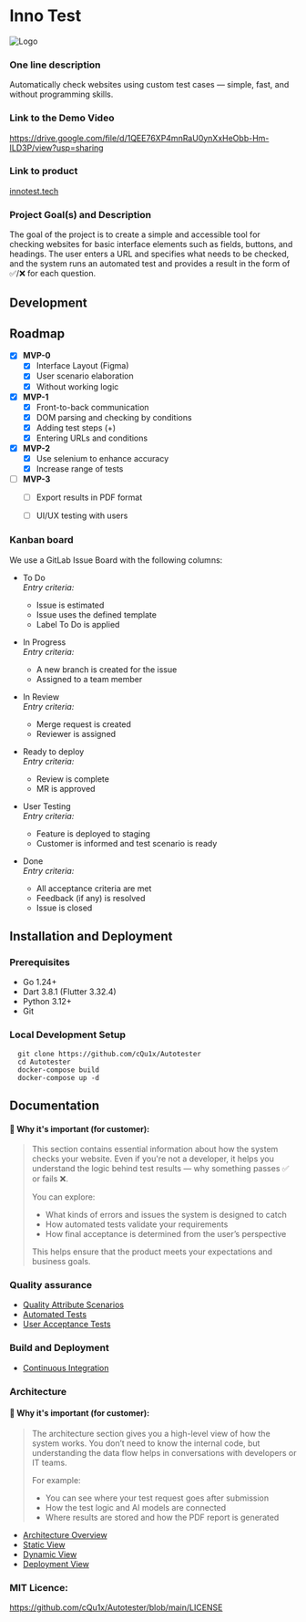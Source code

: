 # Inno Test
![Logo](./Assests/logo.jpg)

### One line description
Automatically check websites using custom test cases — simple, fast, and without programming skills.

### Link to the Demo Video
https://drive.google.com/file/d/1QEE76XP4mnRaU0ynXxHeObb-Hm-ILD3P/view?usp=sharing

### Link to product
[innotest.tech](https://innotest.tech/)

### Project Goal(s) and Description
The goal of the project is to create a simple and accessible tool for checking websites for basic interface elements such as fields, buttons, and headings. The user enters a URL and specifies what needs to be checked, and the system runs an automated test and provides a result in the form of ✅/❌ for each question.

## Development

## Roadmap

- [x] **MVP-0**
  - [x] Interface Layout (Figma)  
  - [x] User scenario elaboration  
  - [x] Without working logic  

- [x] **MVP-1**
  - [x] Front-to-back communication  
  - [x] DOM parsing and checking by conditions  
  - [x] Adding test steps (+)  
  - [x] Entering URLs and conditions  

- [x] **MVP-2**
  - [x] Use selenium to enhance accuracy  
  - [x] Increase range of tests

- [ ] **MVP-3**
  - [ ] Export results in PDF format  
  - [ ] UI/UX testing with users


### Kanban board

We use a GitLab Issue Board with the following columns:

- To Do  
  _Entry criteria:_
    - Issue is estimated
    - Issue uses the defined template
    - Label To Do is applied

- In Progress  
  _Entry criteria:_
    - A new branch is created for the issue
    - Assigned to a team member

- In Review  
  _Entry criteria:_
    - Merge request is created
    - Reviewer is assigned

- Ready to deploy  
  _Entry criteria:_
    - Review is complete
    - MR is approved

- User Testing  
  _Entry criteria:_
    - Feature is deployed to staging
    - Customer is informed and test scenario is ready

- Done  
  _Entry criteria:_
    - All acceptance criteria are met
    - Feedback (if any) is resolved
    - Issue is closed

## Installation and Deployment

### Prerequisites
 - Go 1.24+
 - Dart 3.8.1 (Flutter 3.32.4)
 - Python 3.12+
 - Git

### Local Development Setup

  ``` 
    git clone https://github.com/cQu1x/Autotester
    cd Autotester
    docker-compose build
    docker-compose up -d
 ```
 
## Documentation

#### 🧠 **Why it's important (for customer):**  
> This section contains essential information about how the system checks your website. Even if you're not a developer, it helps you understand the logic behind test results — why something passes ✅ or fails ❌.  
> 
> You can explore:
> - What kinds of errors and issues the system is designed to catch
> - How automated tests validate your requirements
> - How final acceptance is determined from the user’s perspective
> 
> This helps ensure that the product meets your expectations and business goals.


### Quality assurance

- [Quality Attribute Scenarios](https://github.com/cQu1x/Autotester/blob/main/docs/quality-assurance/quality-attribute-scenarios.md)
- [Automated Tests](https://github.com/cQu1x/Autotester/blob/main/docs/quality-assurance/automated-tests.md)
- [User Acceptance Tests](https://github.com/cQu1x/Autotester/blob/main/docs/quality-assurance/user-acceptance-tests.md)

### Build and Deployment

- [Continuous Integration](https://github.com/cQu1x/Autotester/blob/main/docs/automation/continuous-integration.md)

###  Architecture

#### 🧱 **Why it's important (for customer):**  
> The architecture section gives you a high-level view of how the system works. You don’t need to know the internal code, but understanding the data flow helps in conversations with developers or IT teams.  
> 
> For example:
> - You can see where your test request goes after submission
> - How the test logic and AI models are connected
> - Where results are stored and how the PDF report is generated  

- [Architecture Overview](https://github.com/cQu1x/Autotester/blob/main/docs/architecture/architecture.md)
- [Static View](https://github.com/cQu1x/Autotester/blob/main/docs/architecture/static-view.md)
- [Dynamic View](https://github.com/cQu1x/Autotester/blob/main/docs/architecture/dynamic-view.md)
- [Deployment View](https://github.com/cQu1x/Autotester/blob/main/docs/architecture/deployment-view.md)

### MIT Licence:
https://github.com/cQu1x/Autotester/blob/main/LICENSE

